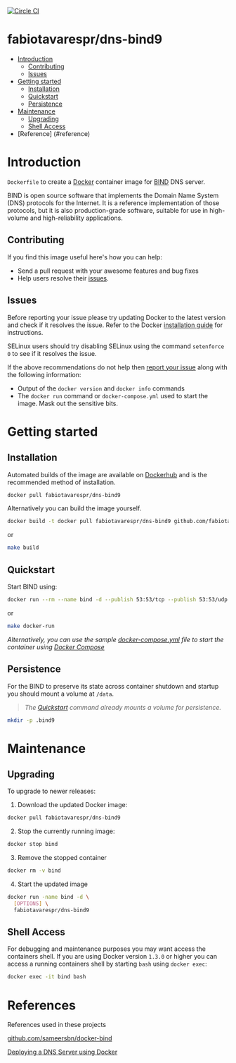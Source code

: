 [![Circle CI](https://circleci.com/gh/fabiotavarespr/dns-bind9.svg?style=shield)](https://circleci.com/gh/fabiotavarespr/dns-bind9) 

# fabiotavarespr/dns-bind9

- [Introduction](#introduction)
  - [Contributing](#contributing)
  - [Issues](#issues)
- [Getting started](#getting-started)
  - [Installation](#installation)
  - [Quickstart](#quickstart)
  - [Persistence](#persistence)
- [Maintenance](#maintenance)
  - [Upgrading](#upgrading)
  - [Shell Access](#shell-access)
- [Reference] (#reference)

# Introduction

`Dockerfile` to create a [Docker](https://www.docker.com/) container image for [BIND](https://www.isc.org/downloads/bind/) DNS server.

BIND is open source software that implements the Domain Name System (DNS) protocols for the Internet. It is a reference implementation of those protocols, but it is also production-grade software, suitable for use in high-volume and high-reliability applications.

## Contributing

If you find this image useful here's how you can help:

- Send a pull request with your awesome features and bug fixes
- Help users resolve their [issues](../../issues?q=is%3Aopen+is%3Aissue).

## Issues

Before reporting your issue please try updating Docker to the latest version and check if it resolves the issue. Refer to the Docker [installation guide](https://docs.docker.com/installation) for instructions.

SELinux users should try disabling SELinux using the command `setenforce 0` to see if it resolves the issue.

If the above recommendations do not help then [report your issue](../../issues/new) along with the following information:

- Output of the `docker version` and `docker info` commands
- The `docker run` command or `docker-compose.yml` used to start the image. Mask out the sensitive bits.

# Getting started

## Installation

Automated builds of the image are available on [Dockerhub](https://hub.docker.com/r/fabiotavarespr/dns-bind9) and is the recommended method of installation.

```bash
docker pull fabiotavarespr/dns-bind9
```

Alternatively you can build the image yourself.

```bash
docker build -t docker pull fabiotavarespr/dns-bind9 github.com/fabiotavarespr/dns-bind9
```

or 

```bash
make build
```

## Quickstart

Start BIND using:

```bash
docker run --rm --name bind -d --publish 53:53/tcp --publish 53:53/udp --volume ${PWD}/.bind9:/data fabiotavarespr/dns-bind9
```

or

```bash
make docker-run
```

*Alternatively, you can use the sample [docker-compose.yml](docker-compose.yml) file to start the container using [Docker Compose](https://docs.docker.com/compose/)*

## Persistence

For the BIND to preserve its state across container shutdown and startup you should mount a volume at `/data`.

> *The [Quickstart](#quickstart) command already mounts a volume for persistence.*

```bash
mkdir -p .bind9
```

# Maintenance

## Upgrading

To upgrade to newer releases:

  1. Download the updated Docker image:

  ```bash
  docker pull fabiotavarespr/dns-bind9
  ```

  2. Stop the currently running image:

  ```bash
  docker stop bind
  ```

  3. Remove the stopped container

  ```bash
  docker rm -v bind
  ```

  4. Start the updated image

  ```bash
  docker run -name bind -d \
    [OPTIONS] \
    fabiotavarespr/dns-bind9
  ```

## Shell Access

For debugging and maintenance purposes you may want access the containers shell. If you are using Docker version `1.3.0` or higher you can access a running containers shell by starting `bash` using `docker exec`:

```bash
docker exec -it bind bash
```

# References

References used in these projects

[github.com/sameersbn/docker-bind](https://github.com/sameersbn/docker-bind)

[Deploying a DNS Server using Docker](http://www.damagehead.com/blog/2015/04/28/deploying-a-dns-server-using-docker/)

